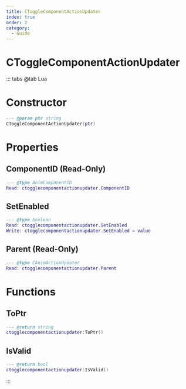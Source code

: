 ```yaml
---
title: CToggleComponentActionUpdater
index: true
order: 2
category:
  - Guide
---
```


# CToggleComponentActionUpdater

::: tabs
@tab Lua
# Constructor
```lua
--- @param ptr string
CToggleComponentActionUpdater(ptr)
```
# Properties
## ComponentID (Read-Only)
```lua
--- @type AnimComponentID
Read: ctogglecomponentactionupdater.ComponentID
```
## SetEnabled 
```lua
--- @type boolean
Read: ctogglecomponentactionupdater.SetEnabled
Write: ctogglecomponentactionupdater.SetEnabled = value
```
## Parent (Read-Only)
```lua
--- @type CAnimActionUpdater
Read: ctogglecomponentactionupdater.Parent
```
# Functions
## ToPtr
```lua
--- @return string
ctogglecomponentactionupdater:ToPtr()
```
## IsValid
```lua
--- @return bool
ctogglecomponentactionupdater:IsValid()
```

:::